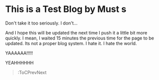 # This is a Test Blog by Must s

Don't take it too seriously. I don't...

And I hope this will be updated the next time I push it a little bit more quickly. I mean, I waited 15 minutes
the previous time for the page to be updated. Its not a proper blog system. I hate it. I hate the world.

YAAAAAA!!!!!

YEAHHHHHH

> :ToCPrevNext
